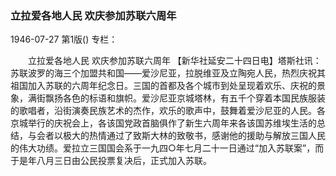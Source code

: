 ### 立拉爱各地人民  欢庆参加苏联六周年

1946-07-27
第1版()
专栏：

　　立拉爱各地人民
    欢庆参加苏联六周年
    【新华社延安二十四日电】塔斯社讯：苏联波罗的海三个加盟共和国——爱沙尼亚，拉脱维亚及立陶宛人民，热烈庆祝其祖国加入苏联的六周年纪念日。三国的首都及各个城市到处呈现着欢乐、庆祝的景象，满街飘扬各色的标语和旗帜。爱沙尼亚京城塔林，有五千个穿着本国民族服装的歌唱者，沿街演奏民族艺术的杰作，欢乐的歌声中，鼓舞着爱沙尼亚的人民。各京城举行的庆祝会上，各该国党政首脑俱作了新生六周年来各该国苏维埃生活的总结，与会者以极大的热情通过了致斯大林的致敬书，感谢他的援助与解放三国人民的伟大功绩。爱拉立三国国会系于一九四○年七月二十一日通过“加入苏联案”，而于是年八月三日由公民投票复决后，正式加入苏联。
